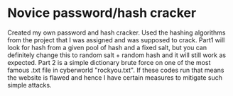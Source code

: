 # Novice password/hash cracker

Created my own password and hash cracker. Used the hashing algorithms from the project that I was assigned and was supposed to crack. Part1 will look for hash from a given pool of hash and a fixed salt, but you can definitely change this to random salt + random hash and it will still work as expected. Part 2 is a simple dictionary brute force on one of the most famous .txt file in cyberworld "rockyou.txt". If these codes run that means the website is flawed and hence I have certain measures to mitigate such simple attacks.
